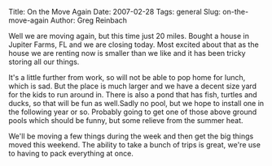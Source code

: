 Title: On the Move Again
Date: 2007-02-28
Tags: general
Slug: on-the-move-again
Author: Greg Reinbach

Well we are moving again, but this time just 20 miles. Bought a house in Jupiter Farms, FL and we are closing today. Most excited about that as the house we are renting now is smaller than we like and it has been tricky storing all our things.

It's a little further from work, so will not be able to pop home for lunch, which is sad. But the place is much larger and we have a decent size yard for the kids to run around in. There is also a pond that has fish, turtles and ducks, so that will be fun as well.Sadly no pool, but we hope to install one in the following year or so. Probably going to get one of those above ground pools which should be funny, but some relieve from the summer heat.

We'll be moving a few things during the week and then get the big things moved this weekend. The ability to take a bunch of trips is great, we're use to having to pack everything at once.
